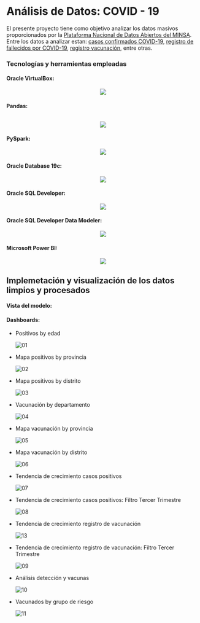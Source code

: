 # Análisis de Datos: COVID - 19
El presente proyecto tiene como objetivo analizar los datos masivos proporcionados por la [Plataforma Nacional de Datos Abiertos del MINSA](https://www.datosabiertos.gob.pe/). Entre los datos a analizar estan: [casos confirmados COVID-19](https://www.datosabiertos.gob.pe/dataset/casos-positivos-por-covid-19-ministerio-de-salud-minsa), [registro de fallecidos por COVID-19](https://www.datosabiertos.gob.pe/dataset/fallecidos-por-covid-19-ministerio-de-salud-minsa), [registro vacunación](https://www.datosabiertos.gob.pe/dataset/vacunaci%C3%B3n-contra-covid-19-ministerio-de-salud-minsa), entre otras.

### Tecnologías y herramientas empleadas
#### Oracle VirtualBox:

<p align="center">
  <img src="https://th.bing.com/th/id/R.da15db6964f3d9d342d2640409acb815?rik=q%2bOWhHwrjenwfQ&pid=ImgRaw&r=0&sres=1&sresct=1"/>
</p>

#### Pandas:

![]()

<p align="center">
  <img src="https://miro.medium.com/max/1620/1*b3P4rdrVHMIHbhQXnwRVew.jpeg"/>
</p>


#### PySpark:

<p align="center">
  <img src="https://www.staffworx.co.uk/wp-content/uploads/2021/07/pyspark-768x433.jpeg"/>
</p>

#### Oracle Database 19c:

<p align="center">
  <img src="https://1.bp.blogspot.com/-TpggTngsmGg/XpvB9il-51I/AAAAAAAAKfU/Ik-OV8eLhoQJjc5RTk_KWggsyan-pHYGACLcBGAsYHQ/s1600/19c_image.jpg"/>
</p>

#### Oracle SQL Developer:

<p align="center">
  <img src="https://techgoeasy.com/wp-content/uploads/2016/07/oracle_sql_developer.png"/>
</p>

#### Oracle SQL Developer Data Modeler:

<p align="center">
  <img src="https://3.bp.blogspot.com/_JWosBXRVxhY/SmRTRCFsYBI/AAAAAAAADPY/0CjvoQOftVQ/s400/Oracle_sql_developer_data_modeler.jpg"/>
</p>

#### Microsoft Power BI:

<p align="center">
  <img src="https://iexcel.in/wp-content/uploads/2020/05/Power-Bi-1-850x440.jpg"/>
</p>


## Implemetación y visualización de los datos limpios y procesados
#### Vista del modelo:

#### Dashboards:
- Positivos by edad
  
  ![01](https://github.com/Renzo1818/Analisis-Datos-COVID19/assets/93232895/9ab6f3a1-85d2-4802-b131-fb890777c3d8)

- Mapa positivos by provincia

  ![02](https://github.com/Renzo1818/Analisis-Datos-COVID19/assets/93232895/c517b999-cf0d-41cb-9ec8-3a9503b95b8c)

- Mapa positivos by distrito
  
  ![03](https://github.com/Renzo1818/Analisis-Datos-COVID19/assets/93232895/4ef0dc25-4535-4869-a9a6-b7f20677871d)

- Vacunación by departamento
  
  ![04](https://github.com/Renzo1818/Analisis-Datos-COVID19/assets/93232895/116ee25e-4c5b-411e-bd32-76bff1d3bdd4)

- Mapa vacunación by provincia
  
  ![05](https://github.com/Renzo1818/Analisis-Datos-COVID19/assets/93232895/654df60e-a6ae-48f0-ae4d-88e4d814643b)

- Mapa vacunación by distrito
  
  ![06](https://github.com/Renzo1818/Analisis-Datos-COVID19/assets/93232895/a4f7101a-9910-4e38-a5f7-0a923fb881cf)

- Tendencia de crecimiento casos positivos
  
  ![07](https://github.com/Renzo1818/Analisis-Datos-COVID19/assets/93232895/ff3bd787-48be-45ad-9de7-0796a7b94a40)

- Tendencia de crecimiento casos positivos: Filtro Tercer Trimestre
  
  ![08](https://github.com/Renzo1818/Analisis-Datos-COVID19/assets/93232895/dc9ed55b-312e-41c9-afc2-7a21c720ee4f)
  
- Tendencia de crecimiento registro de vacunación
  
  ![13](https://github.com/Renzo1818/Analisis-Datos-COVID19/assets/93232895/3d946684-a230-4bec-ad0d-f5604cbdb099)

- Tendencia de crecimiento registro de vacunación: Filtro Tercer Trimestre
  
  ![09](https://github.com/Renzo1818/Analisis-Datos-COVID19/assets/93232895/bebe655d-f2d6-4131-b3b1-0e3ac37c98d6)

- Análisis detección y vacunas
  
  ![10](https://github.com/Renzo1818/Analisis-Datos-COVID19/assets/93232895/7c503fe9-3541-4a4d-8ba8-f1b46f0cb9b7)

- Vacunados by grupo de riesgo
  
  ![11](https://github.com/Renzo1818/Analisis-Datos-COVID19/assets/93232895/cc71519b-6b36-4e46-9158-f5aa34cc4c57)
